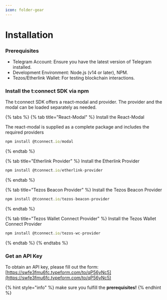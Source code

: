 ```yaml
---
icon: folder-gear
---
```


# Installation

### **Prerequisites**

* Telegram Account: Ensure you have the latest version of Telegram installed.
* Development Environment: Node.js (v14 or later), NPM.
* Tezos/Etherlink Wallet: For testing blockchain interactions.

### Install the t:connect SDK via npm

The t:connect SDK offers a react-modal and provider. The provider and the modal can be loaded separately as needed.

{% tabs %}
{% tab title="React-Modal" %}
Install the React-Modal

The react-modal is supplied as a complete package and includes the required providers

```typescript
npm install @tconnect.io/modal
```
{% endtab %}

{% tab title="Etherlink Provider" %}
Install the Etherlink Provider

```typescript
npm install @tconnect.io/etherlink-provider
```
{% endtab %}

{% tab title="Tezos Beacon Provider" %}
Install the Tezos Beacon Provider

```typescript
npm install @tconnect.io/tezos-beacon-provider
```
{% endtab %}

{% tab title="Tezos Wallet Connect Provider" %}
Install the Tezos Wallet Connect Provider

```typescript
npm install @tconnect.io/tezos-wc-provider
```
{% endtab %}
{% endtabs %}

### Get an API Key

To obtain an API key, please fill out the form: [https://swfe3fmu6fc.typeform.com/to/qP56yNc5](https://swfe3fmu6fc.typeform.com/to/qP56yNc5)

{% hint style="info" %}
make sure you fulfill the **prerequisites!**
{% endhint %}
